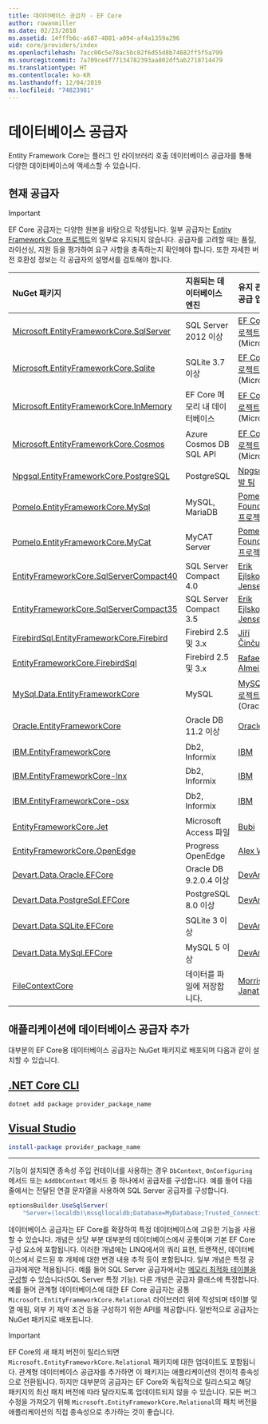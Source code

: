 ```yaml
---
title: 데이터베이스 공급자 - EF Core
author: rowanmiller
ms.date: 02/23/2018
ms.assetid: 14fffb6c-a687-4881-a094-af4a1359a296
uid: core/providers/index
ms.openlocfilehash: 7acc00c5e78ac5bc82f6d55d8b74682ff5f5a799
ms.sourcegitcommit: 7a709ce4f77134782393aa802df5ab2718714479
ms.translationtype: HT
ms.contentlocale: ko-KR
ms.lasthandoff: 12/04/2019
ms.locfileid: "74823981"
---
```

# <a name="database-providers"></a>데이터베이스 공급자

Entity Framework Core는 플러그 인 라이브러리 호출 데이터베이스 공급자를 통해 다양한 데이터베이스에 액세스할 수 있습니다.

## <a name="current-providers"></a>현재 공급자

> [!IMPORTANT]  
> EF Core 공급자는 다양한 원본을 바탕으로 작성됩니다. 일부 공급자는 [Entity Framework Core 프로젝트](https://github.com/aspnet/EntityFrameworkCore)의 일부로 유지되지 않습니다. 공급자를 고려할 때는 품질, 라이선싱, 지원 등을 평가하여 요구 사항을 충족하는지 확인해야 합니다. 또한 자세한 버전 호환성 정보는 각 공급자의 설명서를 검토해야 합니다.

| NuGet 패키지                                                                                                        | 지원되는 데이터베이스 엔진 | 유지 관리자/공급 업체                                                           | 참고/요구 사항 | 유용한 링크                                                                                                                                                                                       |
|:---------------------------------------------------------------------------------------------------------------------|:---------------------------|:------------------------------------------------------------------------------|:---------------------|:---------------------------------------------------------------------------------------------------------------------------------------------------------------------------------------------------|
| [Microsoft.EntityFrameworkCore.SqlServer](https://www.nuget.org/packages/Microsoft.EntityFrameworkCore.SqlServer)    | SQL Server 2012 이상    | [EF Core 프로젝트](https://github.com/aspnet/EntityFrameworkCore/)(Microsoft) |                      | [docs](xref:core/providers/sql-server/index)                                                                                                                                                       |
| [Microsoft.EntityFrameworkCore.Sqlite](https://www.nuget.org/packages/Microsoft.EntityFrameworkCore.Sqlite)          | SQLite 3.7 이상         | [EF Core 프로젝트](https://github.com/aspnet/EntityFrameworkCore/)(Microsoft) |                      | [docs](xref:core/providers/sqlite/index)                                                                                                                                                           |
| [Microsoft.EntityFrameworkCore.InMemory](https://www.nuget.org/packages/Microsoft.EntityFrameworkCore.InMemory)      | EF Core 메모리 내 데이터베이스 | [EF Core 프로젝트](https://github.com/aspnet/EntityFrameworkCore/)(Microsoft) | 테스트 전용     | [docs](xref:core/providers/in-memory/index)                                                                                                                                                        |
| [Microsoft.EntityFrameworkCore.Cosmos](https://www.nuget.org/packages/Microsoft.EntityFrameworkCore.Cosmos)          | Azure Cosmos DB SQL API    | [EF Core 프로젝트](https://github.com/aspnet/EntityFrameworkCore/)(Microsoft) |                      | [docs](xref:core/providers/cosmos/index)                                                                                                                                                           |
| [Npgsql.EntityFrameworkCore.PostgreSQL](https://www.nuget.org/packages/Npgsql.EntityFrameworkCore.PostgreSQL)        | PostgreSQL                 | [Npgsql 개발 팀](https://github.com/npgsql)                          |                      | [docs](https://www.npgsql.org/efcore/index.html)                                                                                                                                                   |
| [Pomelo.EntityFrameworkCore.MySql](https://www.nuget.org/packages/Pomelo.EntityFrameworkCore.MySql)                  | MySQL, MariaDB             | [Pomelo Foundation 프로젝트](https://github.com/PomeloFoundation)              |                      | [readme](https://github.com/PomeloFoundation/Pomelo.EntityFrameworkCore.MySql/blob/master/README.md)                                                                                               |
| [Pomelo.EntityFrameworkCore.MyCat](https://www.nuget.org/packages/Pomelo.EntityFrameworkCore.MyCat)                  | MyCAT Server               | [Pomelo Foundation 프로젝트](https://github.com/PomeloFoundation)              | 시험판만      | [readme](https://github.com/PomeloFoundation/Pomelo.EntityFrameworkCore.MyCat/blob/master/README.md)                                                                                               |
| [EntityFrameworkCore.SqlServerCompact40](https://www.nuget.org/packages/EntityFrameworkCore.SqlServerCompact40)      | SQL Server Compact 4.0     | [Erik Ejlskov Jensen](https://github.com/ErikEJ/)                             | .NET Framework       | [wiki](https://github.com/ErikEJ/EntityFramework.SqlServerCompact/wiki/Using-EF-Core-with-SQL-Server-Compact-in-Traditional-.NET-Applications)                                                     |
| [EntityFrameworkCore.SqlServerCompact35](https://www.nuget.org/packages/EntityFrameworkCore.SqlServerCompact35)      | SQL Server Compact 3.5     | [Erik Ejlskov Jensen](https://github.com/ErikEJ/)                             | .NET Framework       | [wiki](https://github.com/ErikEJ/EntityFramework.SqlServerCompact/wiki/Using-EF-Core-with-SQL-Server-Compact-in-Traditional-.NET-Applications)                                                     |
| [FirebirdSql.EntityFrameworkCore.Firebird](https://www.nuget.org/packages/FirebirdSql.EntityFrameworkCore.Firebird/) | Firebird 2.5 및 3.x       | [Jiří Činčura](https://github.com/cincuranet)                                 |                      | [docs](https://github.com/cincuranet/FirebirdSql.Data.FirebirdClient/blob/master/Provider/docs/entity-framework-core.md)                                                                           |
| [EntityFrameworkCore.FirebirdSql](https://www.nuget.org/packages/EntityFrameworkCore.FirebirdSql/)                   | Firebird 2.5 및 3.x       | [Rafael Almeida](https://github.com/ralmsdeveloper)                           |                      | [wiki](https://github.com/ralmsdeveloper/EntityFrameworkCore.FirebirdSQL/wiki)                                                                                                                     |
| [MySql.Data.EntityFrameworkCore](https://www.nuget.org/packages/MySql.Data.EntityFrameworkCore)                      | MySQL                      | [MySQL 프로젝트](https://dev.mysql.com)(Oracle)                               |                      | [docs](https://dev.mysql.com/doc/connector-net/en/connector-net-entityframework-core.html)                                                                                                         |
| [Oracle.EntityFrameworkCore](https://www.nuget.org/packages/Oracle.EntityFrameworkCore/)                             | Oracle DB 11.2 이상     | [Oracle](https://www.oracle.com/technetwork/topics/dotnet/)                   | 시험판           | [웹 사이트](https://www.oracle.com/technetwork/topics/dotnet/)                                                                                                                                       |
| [IBM.EntityFrameworkCore](https://www.nuget.org/packages/IBM.EntityFrameworkCore)                                    | Db2, Informix              | [IBM](https://ibm.com)                                                        | Windows 버전      | [블로그](https://www.ibm.com/developerworks/community/blogs/96960515-2ea1-4391-8170-b0515d08e4da/entry/Creating_Entity_Data_Model_using_IBM_Data_Server_providers_for_Entity_Framework_Core?lang=en) |
| [IBM.EntityFrameworkCore-lnx](https://www.nuget.org/packages/IBM.EntityFrameworkCore-lnx)                            | Db2, Informix              | [IBM](https://ibm.com)                                                        | Linux 버전        | [블로그](https://www.ibm.com/developerworks/community/blogs/96960515-2ea1-4391-8170-b0515d08e4da/entry/Creating_Entity_Data_Model_using_IBM_Data_Server_providers_for_Entity_Framework_Core?lang=en) |
| [IBM.EntityFrameworkCore-osx](https://www.nuget.org/packages/IBM.EntityFrameworkCore-osx)                            | Db2, Informix              | [IBM](https://ibm.com)                                                        | macOS 버전        | [블로그](https://www.ibm.com/developerworks/community/blogs/96960515-2ea1-4391-8170-b0515d08e4da/entry/Creating_Entity_Data_Model_using_IBM_Data_Server_providers_for_Entity_Framework_Core?lang=en) |
| [EntityFrameworkCore.Jet](https://www.nuget.org/packages/EntityFrameworkCore.Jet/)                                   | Microsoft Access 파일     | [Bubi](https://github.com/bubibubi)                                           | .NET Framework       | [readme](https://github.com/bubibubi/EntityFrameworkCore.Jet/blob/master/docs/README.md)                                                                                                           |
| [EntityFrameworkCore.OpenEdge](https://www.nuget.org/packages/EntityFrameworkCore.OpenEdge/)                         | Progress OpenEdge          | [Alex Wiese](https://github.com/alexwiese)                                    |                      | [readme](https://github.com/alexwiese/EntityFrameworkCore.OpenEdge/blob/master/README.md)                                                                                                          |
| [Devart.Data.Oracle.EFCore](https://www.nuget.org/packages/Devart.Data.Oracle.EFCore/)                               | Oracle DB 9.2.0.4 이상  | [DevArt](https://www.devart.com/)                                             | 지급                 | [docs](https://www.devart.com/dotconnect/oracle/docs/)                                                                                                                                             |
| [Devart.Data.PostgreSql.EFCore](https://www.nuget.org/packages/Devart.Data.PostgreSql.EFCore/)                       | PostgreSQL 8.0 이상     | [DevArt](https://www.devart.com/)                                             | 지급                 | [docs](https://www.devart.com/dotconnect/postgresql/docs/)                                                                                                                                         |
| [Devart.Data.SQLite.EFCore](https://www.nuget.org/packages/Devart.Data.SQLite.EFCore/)                               | SQLite 3 이상           | [DevArt](https://www.devart.com/)                                             | 지급                 | [docs](https://www.devart.com/dotconnect/sqlite/docs/)                                                                                                                                             |
| [Devart.Data.MySql.EFCore](https://www.nuget.org/packages/Devart.Data.MySql.EFCore/)                                 | MySQL 5 이상            | [DevArt](https://www.devart.com/)                                             | 지급                 | [docs](https://www.devart.com/dotconnect/mysql/docs/)                                                                                                                                              |
| [FileContextCore](https://www.nuget.org/packages/FileContextCore/)                                 | 데이터를 파일에 저장합니다.            | [Morris Janatzek](https://github.com/morrisjdev)                                             | 개발 목적                 | [readme](https://github.com/morrisjdev/FileContextCore/blob/master/README.md)                                                                                                                                              |

## <a name="adding-a-database-provider-to-your-application"></a>애플리케이션에 데이터베이스 공급자 추가

대부분의 EF Core용 데이터베이스 공급자는 NuGet 패키지로 배포되며 다음과 같이 설치할 수 있습니다.

## <a name="net-core-clitabdotnet-core-cli"></a>[.NET Core CLI](#tab/dotnet-core-cli)

```dotnetcli
dotnet add package provider_package_name
```

## <a name="visual-studiotabvs"></a>[Visual Studio](#tab/vs)

``` powershell
install-package provider_package_name
```

***

기능이 설치되면 종속성 주입 컨테이너를 사용하는 경우 `DbContext`, `OnConfiguring` 메서드 또는 `AddDbContext` 메서드 중 하나에서 공급자를 구성합니다.
예를 들어 다음 줄에서는 전달된 연결 문자열을 사용하여 SQL Server 공급자를 구성합니다.

``` csharp
optionsBuilder.UseSqlServer(
    "Server=(localdb)\mssqllocaldb;Database=MyDatabase;Trusted_Connection=True;");
```  

데이터베이스 공급자는 EF Core를 확장하여 특정 데이터베이스에 고유한 기능을 사용할 수 있습니다.
개념은 상당 부분 대부분의 데이터베이스에서 공통이며 기본 EF Core 구성 요소에 포함됩니다.
이러한 개념에는 LINQ에서의 쿼리 표현, 트랜잭션, 데이터베이스에서 로드된 후 개체에 대한 변경 내용 추적 등이 포함됩니다.
일부 개념은 특정 공급자에게만 적용됩니다.
예를 들어 SQL Server 공급자에서는 [메모리 최적화 테이블을 구성](xref:core/providers/sql-server/memory-optimized-tables)할 수 있습니다(SQL Server 특정 기능).
다른 개념은 공급자 클래스에 특정합니다.
예를 들어 관계형 데이터베이스에 대한 EF Core 공급자는 공통 `Microsoft.EntityFrameworkCore.Relational` 라이브러리 위에 작성되며 테이블 및 열 매핑, 외부 키 제약 조건 등을 구성하기 위한 API를 제공합니다. 일반적으로 공급자는 NuGet 패키지로 배포됩니다.

> [!IMPORTANT]  
> EF Core의 새 패치 버전이 릴리스되면 `Microsoft.EntityFrameworkCore.Relational` 패키지에 대한 업데이트도 포함됩니다.
> 관계형 데이터베이스 공급자를 추가하면 이 패키지는 애플리케이션의 전이적 종속성으로 전환됩니다.
> 하지만 대부분의 공급자는 EF Core와 독립적으로 릴리스되고 해당 패키지의 최신 패치 버전에 따라 달라지도록 업데이트되지 않을 수 있습니다.
> 모든 버그 수정을 가져오기 위해 `Microsoft.EntityFrameworkCore.Relational`의 패치 버전을 애플리케이션의 직접 종속성으로 추가하는 것이 좋습니다.
